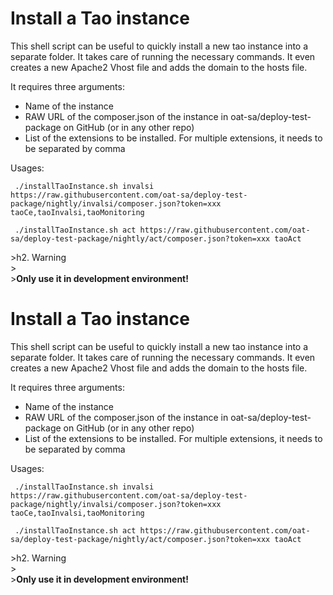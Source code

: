 <!--
author:
    - 'Gyula Szucs'
created_at: '2016-11-22 16:48:51'
updated_at: '2016-11-22 16:52:01'
tags:
    - 'Installation and Upgrading'
-->

Install a Tao instance
======================

This shell script can be useful to quickly install a new tao instance into a separate folder. It takes care of running the necessary commands. It even creates a new Apache2 Vhost file and adds the domain to the hosts file.

It requires three arguments:

-   Name of the instance
-   RAW URL of the composer.json of the instance in oat-sa/deploy-test-package on GitHub (or in any other repo)
-   List of the extensions to be installed. For multiple extensions, it needs to be separated by comma

Usages:

     ./installTaoInstance.sh invalsi https://raw.githubusercontent.com/oat-sa/deploy-test-package/nightly/invalsi/composer.json?token=xxx taoCe,taoInvalsi,taoMonitoring

     ./installTaoInstance.sh act https://raw.githubusercontent.com/oat-sa/deploy-test-package/nightly/act/composer.json?token=xxx taoAct

\>h2. Warning\
\>\
\>**Only use it in development environment!**

Install a Tao instance
======================

This shell script can be useful to quickly install a new tao instance into a separate folder. It takes care of running the necessary commands. It even creates a new Apache2 Vhost file and adds the domain to the hosts file.

It requires three arguments:

-   Name of the instance
-   RAW URL of the composer.json of the instance in oat-sa/deploy-test-package on GitHub (or in any other repo)
-   List of the extensions to be installed. For multiple extensions, it needs to be separated by comma

Usages:

     ./installTaoInstance.sh invalsi https://raw.githubusercontent.com/oat-sa/deploy-test-package/nightly/invalsi/composer.json?token=xxx taoCe,taoInvalsi,taoMonitoring

     ./installTaoInstance.sh act https://raw.githubusercontent.com/oat-sa/deploy-test-package/nightly/act/composer.json?token=xxx taoAct

\>h2. Warning\
\>\
\>**Only use it in development environment!**


